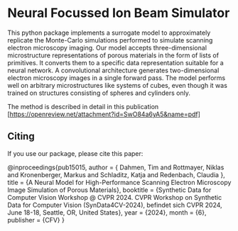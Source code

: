 # Neural Focussed Ion Beam Simulator
This python package implements a surrogate model to approximately replicate the 
Monte-Carlo simulations performed to simulate scanning 
electron microscopy imaging. Our model accepts three-dimensional microstructure representations of porous 
materials in the form of lists of primitives. It converts them to 
a specific data representation suitable for a neural network. 
A convolutional architecture generates two-dimensional 
electron microscopy images in a single forward pass. The 
model performs well on arbitrary microstructures like 
systems of cubes, even though it was trained on structures 
consisting of spheres and cylinders only.

The method is described in detail in this publication
[https://openreview.net/attachment?id=SwO84a6yA5&name=pdf]

## Citing
If you use our package, please cite this paper:

@inproceedings{pub15015,
    author = { Dahmen, Tim and Rottmayer, Niklas and Kronenberger, Markus and Schladitz, Katja and Redenbach, Claudia },
    title = {A Neural Model for High-Performance Scanning Electron Microscopy Image Simulation of Porous Materials},
    booktitle = {Synthetic Data for Computer Vision Workshop @ CVPR 2024. CVPR Workshop on Synthetic Data for Computer Vision (SynData4CV-2024), befindet sich CVPR 2024, June 18-18, Seattle, OR, United States},
    year = {2024},
    month = {6},
    publisher = {CFV}
}
